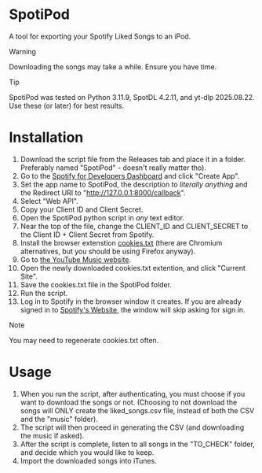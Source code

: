 # SpotiPod
A tool for exporting your Spotify Liked Songs to an iPod.

> [!WARNING]
> Downloading the songs may take a while. Ensure you have time.

> [!TIP]
> SpotiPod was tested on Python 3.11.9, SpotDL 4.2.11, and yt-dlp 2025.08.22. Use these (or later) for best results.

# Installation

1. Download the script file from the Releases tab and place it in a folder. Preferably named "SpotiPod" - doesn't really matter tho).
2. Go to the [Spotify for Developers Dashboard](https://developer.spotify.com/dashboard) and click "Create App".
3. Set the app name to SpotiPod, the description to *literally anything* and the Redirect URI to "http://127.0.0.1:8000/callback".
4. Select "Web API".
5. Copy your Client ID and Client Secret.
6. Open the SpotiPod python script in *any* text editor.
7. Near the top of the file, change the CLIENT_ID and CLIENT_SECRET to the Client ID + Client Secret from Spotify.
8. Install the browser extenstion [cookies.txt](https://addons.mozilla.org/en-US/firefox/addon/cookies-txt/) (there are Chromium alternatives, but you should be using Firefox anyway).
9. Go to [the YouTube Music website](https://music.youtube.com).
10. Open the newly downloaded cookies.txt extention, and click "Current Site".
11. Save the cookies.txt file in the SpotiPod folder.
12. Run the script.
13. Log in to Spotify in the browser window it creates. If you are already signed in to [Spotify's Website](https://open.spotify.com), the window will skip asking for sign in.

> [!NOTE]
> You may need to regenerate cookies.txt often. 

# Usage

1. When you run the script, after authenticating, you must choose if you want to download the songs or not. (Choosing to not download the songs will ONLY create the liked_songs.csv file, instead of both the CSV and the "music" folder).
2. The script will then proceed in generating the CSV (and downloading the music if asked).
3. After the script is complete, listen to all songs in the "TO_CHECK" folder, and decide which you would like to keep.
4. Import the downloaded songs into iTunes.
